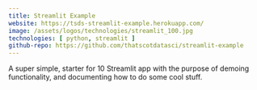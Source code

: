 ```yaml
---
title: Streamlit Example
website: https://tsds-streamlit-example.herokuapp.com/
image: /assets/logos/technologies/streamlit_100.jpg
technologies: [ python, streamlit ]
github-repo: https://github.com/thatscotdatasci/streamlit-example
---
```


A super simple, starter for 10 Streamlit app with the purpose of demoing functionality, and documenting how to do some cool stuff.